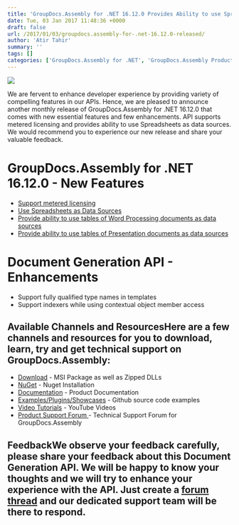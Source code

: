 ```yaml
---
title: 'GroupDocs.Assembly for .NET 16.12.0 Provides Ability to use Spreadsheets as Data Sources'
date: Tue, 03 Jan 2017 11:48:36 +0000
draft: false
url: /2017/01/03/groupdocs.assembly-for-.net-16.12.0-released/
author: 'Atir Tahir'
summary: ''
tags: []
categories: ['GroupDocs.Assembly for .NET', 'GroupDocs.Assembly Product Family']
---
```


[![](http://blog.groupdocs.com/wp-content/uploads/sites/4/2017/04/groupdocs-assembly-net.png)](https://www.groupdocs.com/products/assembly/net)

We are fervent to enhance developer experience by providing variety of compelling features in our APIs. Hence, we are pleased to announce another monthly release of GroupDocs.Assembly for .NET 16.12.0 that comes with new essential features and few enhancements. API supports metered licensing and provides ability to use Spreadsheets as data sources. We would recommend you to experience our new release and share your valuable feedback.

# GroupDocs.Assembly for .NET 16.12.0 - New Features

*   [Support metered licensing](http://www.groupdocs.com/docs/display/assemblynet/The+Business+Layer#TheBusinessLayer-MeteredLicensing "metered licensing")
*   [Use Spreadsheets as Data Sources](https://docs.groupdocs.com/assembly/net "spreadsheet as data source")
*   [Provide ability to use tables of Word Processing documents as data sources](https://docs.groupdocs.com/assembly/net "word processing docs as data source")
*   [Provide ability to use tables of Presentation documents as data sources](https://docs.groupdocs.com/assembly/net "presentation docs as data source")

# Document Generation API - Enhancements

*   Support fully qualified type names in templates
*   Support indexers while using contextual object member access

## Available Channels and ResourcesHere are a few channels and resources for you to download, learn, try and get technical support on GroupDocs.Assembly:

*   [Download](http://www.groupdocs.com/downloads/assembly/net "GroupDocs.Assembly for .NET Downloads") - MSI Package as well as Zipped DLLs
*   [NuGet](https://www.nuget.org/packages/GroupDocs.Assembly/16.12.0 "Document Generation for .NET NuGet") - Nuget Installation
*   [Documentation](https://docs.groupdocs.com/display/assemblynet/Home "GroupDocs.Assembly for .NET Documentation") - Product Documentation
*   [Examples/Plugins/Showcases](https://github.com/groupdocsassembly/GroupDocs_Assembly_NET "Document Generation for .NET examples and showcases") - Github source code examples
*   [Video Tutorials](https://www.youtube.com/channel/UCfKGAWJDtyZ1s1sD9VCGWFw/playlists?sort=dd&view=1&shelf_id=0 ".NET document generation API video tutorials") - YouTube Videos
*   [Product Support Forum ](http://groupdocs.com/Community/forums/groupdocs.assembly-product-family/8/showforum.aspx "GroupDocs.Assembly for .NET Support forum")\- Technical Support Forum for GroupDocs.Assembly

## FeedbackWe observe your feedback carefully, please share your feedback about this **Document Generation API**. We will be happy to know your thoughts and we will try to enhance your experience with the API. Just create a [forum thread](http://groupdocs.com/Community/forums/groupdocs.assembly-product-family/8/showforum.aspx "Technical Support Forum") and our dedicated support team will be there to respond.




